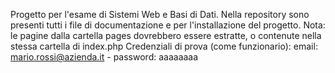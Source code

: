 Progetto per l'esame di Sistemi Web e Basi di Dati.
Nella repository sono presenti tutti i file di documentazione e per l'installazione del progetto.
Nota: le pagine dalla cartella pages dovrebbero essere estratte, o contenute nella stessa cartella di index.php
Credenziali di prova (come funzionario):
email: mario.rossi@azienda.it -
password: aaaaaaaa
